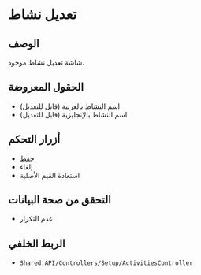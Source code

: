 # تعديل نشاط

## الوصف
شاشة تعديل نشاط موجود.

## الحقول المعروضة
- اسم النشاط بالعربية (قابل للتعديل)
- اسم النشاط بالإنجليزية (قابل للتعديل)

## أزرار التحكم
- حفظ
- إلغاء
- استعادة القيم الأصلية

## التحقق من صحة البيانات
- عدم التكرار

## الربط الخلفي
- `Shared.API/Controllers/Setup/ActivitiesController`
